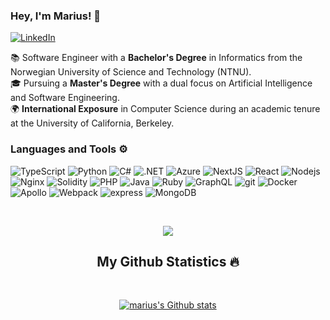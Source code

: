### Hey, I'm Marius! 👋

[![LinkedIn](https://img.shields.io/badge/linkedin-%230077B5.svg?style=for-the-badge&logo=linkedin&logoColor=white)](https://www.linkedin.com/in/mariuslerstein/)

📚 Software Engineer with a **Bachelor's Degree** in Informatics from the Norwegian University of Science and Technology (NTNU).  
🎓 Pursuing a **Master's Degree** with a dual focus on Artificial Intelligence and Software Engineering.  
🌍 **International Exposure** in Computer Science during an academic tenure at the University of California, Berkeley.  

<h3>Languages and Tools ⚙️</h3>
<p>
  <img alt="TypeScript" src="https://img.shields.io/badge/-TypeScript-007ACC?style=for-the-badge&logo=typescript&logoColor=white" />
  <img alt="Python" src="https://img.shields.io/badge/-Python-43853d?style=for-the-badge&logo=python&logoColor=white" />
  <img alt="C#" src="https://img.shields.io/badge/-C%23-F7B93E?style=for-the-badge&logo=Csharp&logoColor=white" />
  <img alt=".NET" src="https://img.shields.io/badge/-.NET-E34F26?style=for-the-badge&logo=.NET&logoColor=white" />
  <img alt="Azure" src="https://img.shields.io/badge/-Azure-2123231?style=for-the-badge&logo=MicrosoftAzure&logoColor=white" />

  <img alt="NextJS" src="https://img.shields.io/badge/Next-black?style=for-the-badge&logo=next.js&logoColor=white" />
  <img alt="React" src="https://img.shields.io/badge/-React-45b8d8?style=for-the-badge&logo=react&logoColor=white" />
  <img alt="Nodejs" src="https://img.shields.io/badge/-Nodejs-43853d?style=for-the-badge&logo=Node.js&logoColor=white" />
  <img alt="Nginx" src="https://img.shields.io/badge/nginx-%23009639.svg?style=for-the-badge&logo=nginx&logoColor=white" />
  
  <img alt="Solidity" src="https://img.shields.io/badge/-Solidity-B32098?style=for-the-badge&logo=solidity&logoColor=white" />
  <img alt="PHP" src="https://img.shields.io/badge/-PHP-787cb5?style=for-the-badge&logo=PHP&logoColor=white" />
  <img alt="Java" src="https://img.shields.io/badge/-Java-46a2f1?style=for-the-badge&logoColor=white" />
  <img alt="Ruby" src="https://img.shields.io/badge/-Ruby-FF1211?style=for-the-badge&logo=ruby&logoColor=white" />
  
  <img alt="GraphQL" src="https://img.shields.io/badge/-GraphQL-E10098?style=for-the-badge&logo=graphql&logoColor=white" />
  <img alt="git" src="https://img.shields.io/badge/-Git-F05032?style=for-the-badge&logo=git&logoColor=white" />
  
  <img alt="Docker" src="https://img.shields.io/badge/-Docker-46a2f1?style=for-the-badge&logo=docker&logoColor=white" />
  <img alt="Apollo" src="https://img.shields.io/badge/-Apollo%20GraphQL-311C87?style=for-the-badge&logo=apollo-graphql&logoColor=white" />
  <img alt="Webpack" src="https://img.shields.io/badge/-Webpack-8DD6F9?style=for-the-badge&logo=webpack&logoColor=white" /> 
  <img alt="express" src="https://img.shields.io/badge/-Express-45b8d8?style=for-the-badge&logo=express&logoColor=white" />
  <img alt="MongoDB" src="https://img.shields.io/badge/-MongoDB-13aa52?style=for-the-badge&logo=mongodb&logoColor=white" />
</p>

<br>
<p align="center">
  <a href="https://github.com/Iamtripathisatyam/github-readme-streak-stats">
    <img src="https://github-readme-stats-sigma-five.vercel.app/api/top-langs/?username=mariuble&theme=dark&hide_border=true&background=22272e&stroke=0000"/>
  </a>
</p>

<h2 align="center">My Github Statistics 🔥</h2>   
<br>
<p align="center">
  <a href="https://github.com/mariuble">
  <img align="center" alt="marius's Github stats"
  src="https://github-readme-stats.vercel.app/api?username=mariuble&show_icons=true&bg_color=00000000"/>
  </a>
</p>
<br>

<!--
Links:
Stats: https://github.com/anuraghazra/github-readme-stats
Badges: https://github.com/Ileriayo/markdown-badges
Streak: https://github-readme-streak-stats.herokuapp.com/demo/
Trophies: https://github.com/ryo-ma/github-profile-trophy
-->
